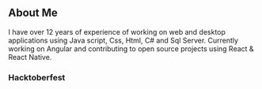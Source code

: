 ## About Me

I have over 12 years of experience of working on web and desktop applications using Java script, Css, Html, C# and Sql Server. Currently working on Angular and contributing to open source projects using React & React Native.

### Hacktoberfest
